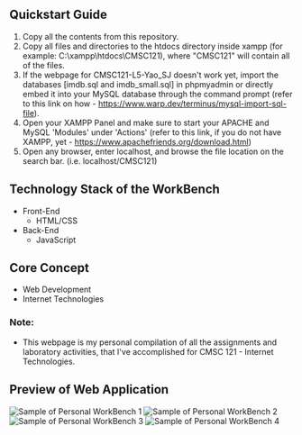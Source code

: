 ## Quickstart Guide
1. Copy all the contents from this repository.
2. Copy all files and directories to the htdocs directory inside xampp (for example: C:\xampp\htdocs\CMSC121), where "CMSC121" will contain all of the files.
3. If the webpage for CMSC121-L5-Yao_SJ doesn't work yet, import the databases [imdb.sql and imdb_small.sql] in phpmyadmin or directly embed it into your MySQL database through the command prompt (refer to this link on how - https://www.warp.dev/terminus/mysql-import-sql-file). 
4. Open your XAMPP Panel and make sure to start your APACHE and MySQL 'Modules' under 'Actions' (refer to this link, if you do not have XAMPP, yet - https://www.apachefriends.org/download.html)
5. Open any browser, enter localhost, and browse the file location on the search bar. (i.e. localhost/CMSC121)

## Technology Stack of the WorkBench
- Front-End
  - HTML/CSS
- Back-End
  - JavaScript

## Core Concept
- Web Development
- Internet Technologies

### Note:
- This webpage is my personal compilation of all the assignments and laboratory activities, that I've accomplished for CMSC 121 - Internet Technologies.

## Preview of Web Application
![Sample of Personal WorkBench 1](https://github.com/Shojiyao12/User_WorkBench/assets/90734662/8717d56e-2779-4efa-84ac-7bed73fcd1f5)
![Sample of Personal WorkBench 2](https://github.com/Shojiyao12/User_WorkBench/assets/90734662/71bb26a6-f73b-42ce-ab31-b7f3945a9eea)
![Sample of Personal WorkBench 3](https://github.com/Shojiyao12/User_WorkBench/assets/90734662/0f15d669-ff43-45a1-a435-b71c7f3af555)
![Sample of Personal WorkBench 4](https://github.com/Shojiyao12/User_WorkBench/assets/90734662/8f83efc9-1c54-4466-97e3-22e53f687370)
